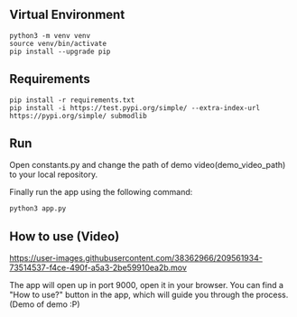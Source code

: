 ## Virtual Environment

```
python3 -m venv venv
source venv/bin/activate
pip install --upgrade pip
```

## Requirements

```
pip install -r requirements.txt
pip install -i https://test.pypi.org/simple/ --extra-index-url https://pypi.org/simple/ submodlib
```

## Run

Open constants.py and change the path of demo video(demo_video_path) to your local repository.

Finally run the app using the following command:

```
python3 app.py
```

## How to use (Video)

https://user-images.githubusercontent.com/38362966/209561934-73514537-f4ce-490f-a5a3-2be59910ea2b.mov


The app will open up in port 9000, open it in your browser.
You can find a "How to use?" button in the app, which will guide you through the process. (Demo of demo :P)
